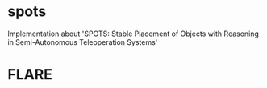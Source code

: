 # spots
Implementation about 'SPOTS: Stable Placement of Objects with Reasoning in Semi-Autonomous Teleoperation Systems'
# FLARE
